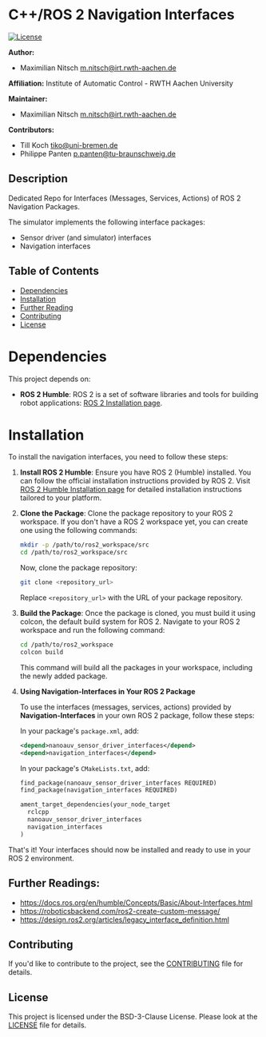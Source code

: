 # C++/ROS 2 Navigation Interfaces

[![License](https://img.shields.io/badge/license-BSD--3-blue.svg)](https://opensource.org/licenses/BSD-3-Clause)

<!--- protected region package header begins -->
**Author:**
- Maximilian Nitsch <m.nitsch@irt.rwth-aachen.de>

**Affiliation:** Institute of Automatic Control - RWTH Aachen University

**Maintainer:**
  - Maximilian Nitsch <m.nitsch@irt.rwth-aachen.de>
    
**Contributors:**
- Till Koch <tiko@uni-bremen.de>
- Philippe Panten <p.panten@tu-braunschweig.de>
<!--- protected region package header ends -->

## Description
Dedicated Repo for Interfaces (Messages, Services, Actions) of ROS 2 Navigation Packages.

The simulator implements the following interface packages:
- Sensor driver (and simulator) interfaces
- Navigation interfaces

## Table of Contents

- [Dependencies](#dependencies)
- [Installation](#installation)
- [Further Reading](#further-readings)
- [Contributing](#contributing)
- [License](#license)

# Dependencies

This project depends on:

- **ROS 2 Humble**: ROS 2 is a set of software libraries and tools for building robot applications: [ROS 2 Installation page](https://docs.ros.org/en/humble/Installation.html).

# Installation

To install the navigation interfaces, you need to follow these steps:

1. **Install ROS 2 Humble**: Ensure you have ROS 2 (Humble) installed. You can follow the official installation instructions provided by ROS 2. Visit [ROS 2 Humble Installation page](https://docs.ros.org/en/humble/Installation.html) for detailed installation instructions tailored to your platform.

3. **Clone the Package**: Clone the package repository to your ROS 2 workspace. If you don't have a ROS 2 workspace yet, you can create one using the following commands:

    ```bash
    mkdir -p /path/to/ros2_workspace/src
    cd /path/to/ros2_workspace/src
    ```

    Now, clone the package repository:

    ```bash
    git clone <repository_url>
    ```

    Replace `<repository_url>` with the URL of your package repository.

4. **Build the Package**: Once the package is cloned, you must build it using colcon, the default build system for ROS 2. Navigate to your ROS 2 workspace and run the following command:

    ```bash
    cd /path/to/ros2_workspace
    colcon build
    ```

    This command will build all the packages in your workspace, including the newly added package.

5. **Using Navigation-Interfaces in Your ROS 2 Package**

    To use the interfaces (messages, services, actions) provided by **Navigation-Interfaces** in your own ROS 2 package, follow these steps:
    
    In your package's `package.xml`, add:
    
    ```xml
    <depend>nanoauv_sensor_driver_interfaces</depend>
    <depend>navigation_interfaces</depend>
     ```
    In your package's `CMakeLists.txt`, add:
    ```xml
    find_package(nanoauv_sensor_driver_interfaces REQUIRED)
    find_package(navigation_interfaces REQUIRED)
    
    ament_target_dependencies(your_node_target
      rclcpp
      nanoauv_sensor_driver_interfaces
      navigation_interfaces
    )
    ```  
That's it! Your interfaces should now be installed and ready to use in your ROS 2 environment.

## Further Readings:

- https://docs.ros.org/en/humble/Concepts/Basic/About-Interfaces.html
- https://roboticsbackend.com/ros2-create-custom-message/
- https://design.ros2.org/articles/legacy_interface_definition.html

## Contributing

If you'd like to contribute to the project, see the [CONTRIBUTING](CONTRIBUTING) file for details.

## License

This project is licensed under the BSD-3-Clause License. Please look at the [LICENSE](LICENSE) file for details.
